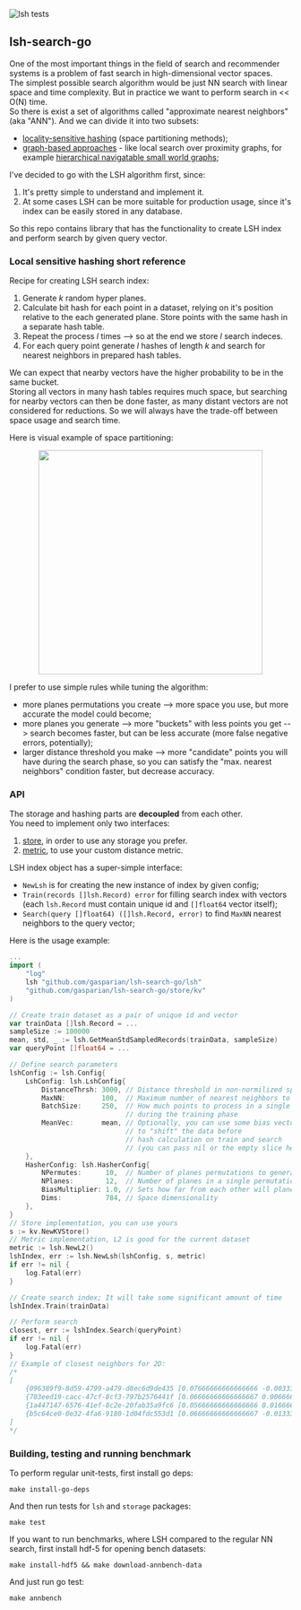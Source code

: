 ![lsh tests](https://github.com/gasparian/lsh-search-go/actions/workflows/test.yml/badge.svg?branch=master)
## lsh-search-go  

One of the most important things in the field of search and recommender systems is a problem of fast search in high-dimensional vector spaces.  
The simplest possible search algorithm would be just NN search with linear space and time complexity. But in practice we want to perform search in << O(N) time.  
So there is exist a set of algorithms called "approximate nearest neighbors" (aka "ANN"). And we can divide it into two subsets:  
 - [locality-sensitive hashing](https://en.wikipedia.org/wiki/Locality-sensitive_hashing) (space partitioning methods);  
 - [graph-based approaches](https://en.wikipedia.org/wiki/Small-world_network) - like local search over proximity graphs, for example [hierarchical navigatable small world graphs](https://arxiv.org/pdf/1603.09320.pdf);  

I've decided to go with the LSH algorithm first, since:  
  1. It's pretty simple to understand and implement it.  
  2. At some cases LSH can be more suitable for production usage, since it's index can be easily stored in any database.  

So this repo contains library that has the functionality to create LSH index and perform search by given query vector.  

### Local sensitive hashing short reference   

Recipe for creating LSH search index:  
  1. Generate *k* random hyper planes.  
  2. Calculate bit hash for each point in a dataset, relying on it's position relative to the each generated plane. Store points with the same hash in a separate hash table.  
  3. Repeat the process *l* times --> so at the end we store *l* search indeces.  
  4. For each query point generate *l* hashes of length *k* and search for nearest neighbors in prepared hash tables.  

We can expect that nearby vectors have the higher probability to be in the same bucket.  
Storing all vectors in many hash tables requires much space, but searching for nearby vectors can then be done faster, as many distant vectors are not considered for reductions. So we will always have the trade-off between space usage and search time.  

Here is visual example of space partitioning:  
<p align="center"> <img src="https://github.com/gasparian/lsh-search-go/blob/master/pics/biased.jpg" height=400/> </p>  

I prefer to use simple rules while tuning the algorithm:  
  - more planes permutations you create --> more space you use, but more accurate the model could become;  
  - more planes you generate --> more "buckets" with less points you get --> search becomes faster, but can be less accurate (more false negative errors, potentially);  
  - larger distance threshold you make --> more "candidate" points you will have during the search phase, so you can satisfy the "max. nearest neighbors" condition faster, but decrease accuracy.  

### API  

The storage and hashing parts are **decoupled** from each other.  
You need to implement only two interfaces:  
  1. [store](https://github.com/gasparian/lsh-search-go/blob/master/store/store.go), in order to use any storage you prefer.  
  2. [metric](https://github.com/gasparian/lsh-search-go/blob/master/lsh/lsh.go), to use your custom distance metric.  

LSH index object has a super-simple interface:  
 - `NewLsh` is for creating the new instance of index by given config;  
 - `Train(records []lsh.Record) error` for filling search index with vectors (each `lsh.Record` must contain unique id and `[]float64` vector itself);  
 - `Search(query []float64) ([]lsh.Record, error)` to find `MaxNN` nearest neighbors to the query vector;  

Here is the usage example:  
```go
...
import (
    "log"
	lsh "github.com/gasparian/lsh-search-go/lsh"
	"github.com/gasparian/lsh-search-go/store/kv"
)

// Create train dataset as a pair of unique id and vector
var trainData []lsh.Record = ...
sampleSize := 100000
mean, std, _ := lsh.GetMeanStdSampledRecords(trainData, sampleSize)
var queryPoint []float64 = ...

// Define search parameters
lshConfig := lsh.Config{
	LshConfig: lsh.LshConfig{
		DistanceThrsh: 3000, // Distance threshold in non-normilized space
		MaxNN:         100,  // Maximum number of nearest neighbors to find
		BatchSize:     250,  // How much points to process in a single goroutine 
		                     // during the training phase
		MeanVec:       mean, // Optionally, you can use some bias vector, 
		                     // to "shift" the data before
		                     // hash calculation on train and search 
		                     // (you can pass nil or the empty slice here)
	},
	HasherConfig: lsh.HasherConfig{
		NPermutes:      10,  // Number of planes permutations to generate
		NPlanes:        12,  // Number of planes in a single permutation to generate
		BiasMultiplier: 1.0, // Sets how far from each other will planes be generated
		Dims:           784, // Space dimensionality
	},
}
// Store implementation, you can use yours
s := kv.NewKVStore()
// Metric implementation, L2 is good for the current dataset
metric := lsh.NewL2()
lshIndex, err := lsh.NewLsh(lshConfig, s, metric)
if err != nil {
	log.Fatal(err)
}

// Create search index; It will take some significant amount of time
lshIndex.Train(trainData)

// Perform search
closest, err := lshIndex.Search(queryPoint)
if err != nil {
	log.Fatal(err)
}
// Example of closest neighbors for 2D:
/*
[
	{096389f9-8d59-4799-a479-d8ec6d9de435 [0.07666666666666666 -0.003333333333333327]}
	{703eed19-cacc-47cf-8cf3-797b2576441f [0.06666666666666667 0.006666666666666682]}
	{1a447147-6576-41ef-8c2e-20fab35a9fc6 [0.05666666666666666 0.016666666666666677]}
	{b5c64ce0-0e32-4fa6-9180-1d04fdc553d1 [0.06666666666666667 -0.013333333333333322]}
]
*/
```  

### Building, testing and running benchmark  

To perform regular unit-tests, first install go deps:  
```
make install-go-deps
```  
And then run tests for `lsh` and `storage` packages:  
```
make test
```  
If you want to run benchmarks, where LSH compared to the regular NN search, first install hdf-5 for opening bench datasets:  
```
make install-hdf5 && make download-annbench-data
```  
And just run go test:  
```
make annbench
```  
